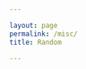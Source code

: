 ```yaml
---

layout: page
permalink: /misc/
title: Random

---
```


<html>
<head>
  <script> document.addEventListener('DOMContentLoaded',()=>{
    var c = document.getElementById("myCanvas");
    var n = 30,t = 10, flag;
    var myVar = setInterval(drawShape, 5); 
    function drawShape()
    {
      var ctx = c.getContext("2d");
      ctx.clearRect(0, 0, c.width, c.height);
      ctx.beginPath();
      for(var k =1; k<=n; k++)
      {
          flag = 1;
          var i = Math.floor(t/10);
          if( i < 360)
          {
            ctx.moveTo(100+50*Math.cos(k*i*Math.PI/180),100+50*Math.sin(k*i*Math.PI/180));        
            ctx.arc(100+50*Math.cos(k*i*Math.PI/180),100+50*Math.sin(k*i*Math.PI/180),4,0,2*Math.PI);

            ctx.moveTo(200-50*Math.cos(k*i*Math.PI/180),100-50*Math.sin(k*i*Math.PI/180));
            ctx.arc(200-50*Math.cos(k*i*Math.PI/180),100-50*Math.sin(k*i*Math.PI/180),4,0,2*Math.PI);
              flag = 0;
          }
      }
      t+=1;
    
    ctx.fillStyle = "#"+(t/4).toString(16)+(t/4).toString(16)+"ffff";
    ctx.fill();
    ctx.stroke();
      if(t > 720)
      {
          if(flag)
          {
              t = 0;
          }
          //clearTimeout(myVar);
        //t=0;
      }
    }
    
    });</script>

</head>
<body>
<div style="margin: auto;">
    <canvas id="myCanvas" height=200px style="padding-left: 0;
    padding-right: 0;
    margin-left: auto;
    margin-right: auto;
    display: block;"></canvas>
</div>

</body>
</html>

I converted RGB images into colored text [here](https://pixels-to-text.herokuapp.com/)  

Are you hungry? Order totally authentic food from [Cravings!](https://sudhansh.pythonanywhere.com/)  

# Useful Websites

I'm adding a list of useful websites that can be used for handy computations. Thanks to [Amit](https://amitrajaraman.github.io/) for many of these.

- [Differentiation of matrices](http://www.matrixcalculus.org/)
- [Merge PDFs](https://www.adobe.com/in/acrobat/online/merge-pdf.html#:~:text=Click%20the%20Select%20files%20button,Click%20Merge%20files.)
- [Remove Background from images](https://www.remove.bg/) - this is not free anymore :(
- [Image Color Picker](https://imagecolorpicker.com/)
- [Other png tool](https://onlinepngtools.com/)
- [LateX symbol decoder](https://detexify.kirelabs.org/classify.html)
- [Website word counter](https://wordcounter.net/website-word-count)
- [Numerical Analysis Simulators](https://atozmath.com/CONM/RungeKutta.aspx?q=meuler&m=1&q1=1%2b(x-y)%5e2%602%601%603%600.25%60meuler%600&dp=4&do=1#PrevPart)
- [Papers we love](https://github.com/papers-we-love/papers-we-love)
- [Algorithms for Decision Making](https://algorithmsbook.com/)
- [Machine Learning Concepts in depth](https://www.d2l.ai/)
- [Matrix Cookbook](https://www.math.uwaterloo.ca/~hwolkowi/matrixcookbook.pdf)
- [The best Geometric Processing Library](https://github.com/micycle1/PGS)
- [Probability theory nicely explained](https://almostsuremath.com)
- [More Machine Learning concepts in depth with everything covered](https://uvadlc-notebooks.readthedocs.io/en/latest/tutorial_notebooks/scaling/JAX/overview.html)
- [Nice blog for ML and every other interesting domain](https://www.greaterwrong.com/posts/ZHrpjDc3CepSeeBuE/gpt-3-a-disappointing-paper)

# Fun Websites

- [Oatmeal Comics](https://theoatmeal.com/comics/)
